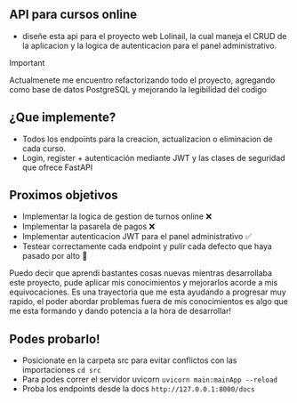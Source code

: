 ## API para cursos online 
- diseñe esta api para el proyecto web Lolinail, la cual maneja el CRUD de la aplicacion y la logica de autenticacion para el panel administrativo.

> [!IMPORTANT]
> Actualmenete me encuentro refactorizando todo el proyecto, agregando como base de datos PostgreSQL y mejorando la legibilidad del codigo

## ¿Que implemente?
- Todos los endpoints para la creacion, actualizacion o eliminacion de cada curso.
- Login, register + autenticación mediante JWT y las clases de seguridad que ofrece FastAPI

## Proximos objetivos
- Implementar la logica de gestion de turnos online ❌
- Implementar la pasarela de pagos ❌
- Implementar autenticacion JWT para el panel administrativo ✅
- Testear correctamente cada endpoint y pulir cada defecto que haya pasado por alto 🔨

Puedo decir que aprendi bastantes cosas nuevas mientras desarrollaba este proyecto, pude aplicar mis conocimientos y mejorarlos acorde a mis equivocaciones.
Es una trayectoria que me esta ayudando a progresar muy rapido, el poder abordar problemas fuera de mis conocimientos es algo que me esta formando y dando potencia a la hora de desarrollar!

## Podes probarlo!
- Posicionate en la carpeta src para evitar conflictos con las importaciones ```cd src```
- Para podes correr el servidor uvicorn ```uvicorn main:mainApp --reload```
- Proba los endpoints desde la docs ```http://127.0.0.1:8000/docs```
